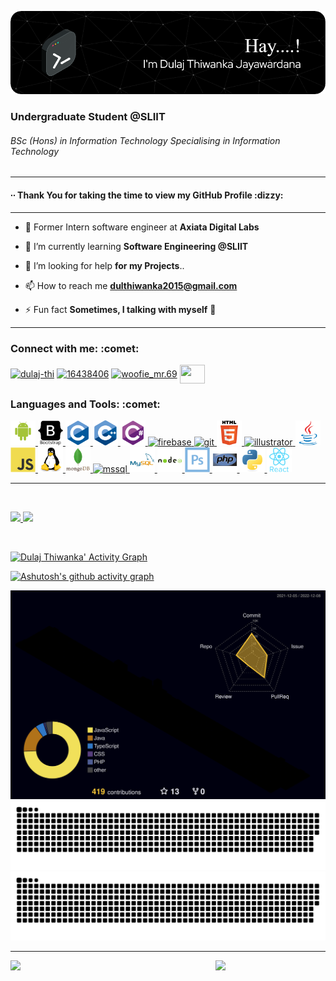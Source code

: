 ![Header](./header.png)

<h3>Undergraduate Student @SLIIT</h3>
<h6>BSc (Hons) in Information Technology
Specialising in Information Technology</h6>

<!-- <p align="left"> <img src="https://komarev.com/ghpvc/?username=dulajth&label=Profile%20views&color=0e75b6&style=flat" alt="dulajth" /> </p> -->

<hr>
<h4>∙∙ Thank You for taking the time to view my GitHub Profile :dizzy: </h4>
<hr>

- 🔭 Former Intern software engineer at **Axiata Digital Labs** 

- 🌱 I’m currently learning **Software Engineering @SLIIT** 

- 🤝 I’m looking for help  **for my Projects**..

- 📫 How to reach me **dulthiwanka2015@gmail.com**

<!-- - 🤔 I’m looking for help with **My projects** -->

- ⚡ Fun fact **Sometimes, I talking with myself** :wave: 

<hr>

<h3 align="left">Connect with me: :comet: </h3>
<p align="left">
<a href="https://linkedin.com/in/dulaj-thiwanka" target="blank"><img align="center" src="https://raw.githubusercontent.com/rahuldkjain/github-profile-readme-generator/master/src/images/icons/Social/linked-in-alt.svg" alt="dulaj-thi" height="30" width="40" /></a>
<a href="https://stackoverflow.com/users/16438406" target="blank"><img align="center" src="https://raw.githubusercontent.com/rahuldkjain/github-profile-readme-generator/master/src/images/icons/Social/stack-overflow.svg" alt="16438406" height="30" width="40" /></a>
<a href="https://instagram.com/woofie_mr.00" target="blank"><img align="center" src="https://raw.githubusercontent.com/rahuldkjain/github-profile-readme-generator/master/src/images/icons/Social/instagram.svg" alt="woofie_mr.69" height="30" width="40" /></a>
<a href = 'https://www.github.com/DulajTh'> <img height="30" width="40" align= 'center' src="https://raw.githubusercontent.com/rahulbanerjee26/githubAboutMeGenerator/main/icons/github.svg"/></a> 

</p>





<h3 align="left">Languages and Tools: :comet: </h3>
<p align="left"> <a href="https://developer.android.com" target="_blank" rel="noreferrer"> <img src="https://raw.githubusercontent.com/devicons/devicon/master/icons/android/android-original-wordmark.svg" alt="android" width="40" height="40"/> </a> <a href="https://getbootstrap.com" target="_blank" rel="noreferrer"> <img src="https://raw.githubusercontent.com/devicons/devicon/master/icons/bootstrap/bootstrap-plain-wordmark.svg" alt="bootstrap" width="40" height="40"/> </a> <a href="https://www.cprogramming.com/" target="_blank" rel="noreferrer"> <img src="https://raw.githubusercontent.com/devicons/devicon/master/icons/c/c-original.svg" alt="c" width="40" height="40"/> </a> <a href="https://www.w3schools.com/cpp/" target="_blank" rel="noreferrer"> <img src="https://raw.githubusercontent.com/devicons/devicon/master/icons/cplusplus/cplusplus-original.svg" alt="cplusplus" width="40" height="40"/> </a> <a href="https://www.w3schools.com/cs/" target="_blank" rel="noreferrer"> <img src="https://raw.githubusercontent.com/devicons/devicon/master/icons/csharp/csharp-original.svg" alt="csharp" width="40" height="40"/> </a> <a href="https://firebase.google.com/" target="_blank" rel="noreferrer"> <img src="https://www.vectorlogo.zone/logos/firebase/firebase-icon.svg" alt="firebase" width="40" height="40"/> </a> <a href="https://git-scm.com/" target="_blank" rel="noreferrer"> <img src="https://www.vectorlogo.zone/logos/git-scm/git-scm-icon.svg" alt="git" width="40" height="40"/> </a> <a href="https://www.w3.org/html/" target="_blank" rel="noreferrer"> <img src="https://raw.githubusercontent.com/devicons/devicon/master/icons/html5/html5-original-wordmark.svg" alt="html5" width="40" height="40"/> </a> <a href="https://www.adobe.com/in/products/illustrator.html" target="_blank" rel="noreferrer"> <img src="https://www.vectorlogo.zone/logos/adobe_illustrator/adobe_illustrator-icon.svg" alt="illustrator" width="40" height="40"/> </a> <a href="https://www.java.com" target="_blank" rel="noreferrer"> <img src="https://raw.githubusercontent.com/devicons/devicon/master/icons/java/java-original.svg" alt="java" width="40" height="40"/> </a> <a href="https://developer.mozilla.org/en-US/docs/Web/JavaScript" target="_blank" rel="noreferrer"> <img src="https://raw.githubusercontent.com/devicons/devicon/master/icons/javascript/javascript-original.svg" alt="javascript" width="40" height="40"/> </a> <a href="https://www.linux.org/" target="_blank" rel="noreferrer"> <img src="https://raw.githubusercontent.com/devicons/devicon/master/icons/linux/linux-original.svg" alt="linux" width="40" height="40"/> </a> <a href="https://www.mongodb.com/" target="_blank" rel="noreferrer"> <img src="https://raw.githubusercontent.com/devicons/devicon/master/icons/mongodb/mongodb-original-wordmark.svg" alt="mongodb" width="40" height="40"/> </a> <a href="https://www.microsoft.com/en-us/sql-server" target="_blank" rel="noreferrer"> <img src="https://www.svgrepo.com/show/303229/microsoft-sql-server-logo.svg" alt="mssql" width="40" height="40"/> </a> <a href="https://www.mysql.com/" target="_blank" rel="noreferrer"> <img src="https://raw.githubusercontent.com/devicons/devicon/master/icons/mysql/mysql-original-wordmark.svg" alt="mysql" width="40" height="40"/> </a> <a href="https://nodejs.org" target="_blank" rel="noreferrer"> <img src="https://raw.githubusercontent.com/devicons/devicon/master/icons/nodejs/nodejs-original-wordmark.svg" alt="nodejs" width="40" height="40"/> </a> <a href="https://www.photoshop.com/en" target="_blank" rel="noreferrer"> <img src="https://raw.githubusercontent.com/devicons/devicon/master/icons/photoshop/photoshop-line.svg" alt="photoshop" width="40" height="40"/> </a> <a href="https://www.php.net" target="_blank" rel="noreferrer"> <img src="https://raw.githubusercontent.com/devicons/devicon/master/icons/php/php-original.svg" alt="php" width="40" height="40"/> </a> <a href="https://www.python.org" target="_blank" rel="noreferrer"> <img src="https://raw.githubusercontent.com/devicons/devicon/master/icons/python/python-original.svg" alt="python" width="40" height="40"/> </a> <a href="https://reactjs.org/" target="_blank" rel="noreferrer"> <img src="https://raw.githubusercontent.com/devicons/devicon/master/icons/react/react-original-wordmark.svg" alt="react" width="40" height="40"/> </a> </p>

<hr>





<br/>
<p align="left">
  <a href="https://dthiwanka.github.io">
  <img width="49.5%" src="https://github-readme-stats.vercel.app/api?username=dthiwanka&show_icons=true&theme=gruvbox&hide_border=true" />
    <img width="49.5%" src="https://github-readme-streak-stats.herokuapp.com/?user=dthiwanka&theme=gruvbox&hide_border=true" />
  </a>
</p>
<br>

[![Dulaj Thiwanka' Activity Graph](https://activity-graph.herokuapp.com/graph?username=dthiwanka&custom_title=Dulaj's%20Contribution%20Graph&theme=gruvbox&bg_color=282828&hide_border=true&line=d1a01f&point=c58545)](https://dthiwanka.github.io)

[![Ashutosh's github activity graph](https://github-readme-activity-graph.cyclic.app/graph?username=DThiwanka&bg_color=f7cfa1&color=000000&line=ffffff&point=000000&area=true&hide_border=true)](https://github.com/ashutosh00710/github-readme-activity-graph)

![Dulaj Thiwanka' 3D Graph](./profile-3d-contrib/profile-night-rainbow.svg)
![github contribution grid snake animation](https://raw.githubusercontent.com/dthiwanka/dthiwanka/output/github-contribution-grid-snake-dark.svg#gh-dark-mode-only)![github contribution grid snake animation](https://raw.githubusercontent.com/dthiwanka/dthiwanka/output/github-contribution-grid-snake.svg#gh-light-mode-only)
<hr>
<p align="left">
  <a href="https://dthiwanka.github.io">
  <img width="35%" src="https://github-readme-stats.vercel.app/api/top-langs/?username=dthiwanka&layout=compact&theme=gruvbox&hide_border=true" />
     <img width="35%" align="right" src= https://upload.wikimedia.org/wikipedia/commons/thumb/1/11/Flag_of_Sri_Lanka.svg/1200px-Flag_of_Sri_Lanka.svg.png>
    
   
  </a>
</p>

<br>

